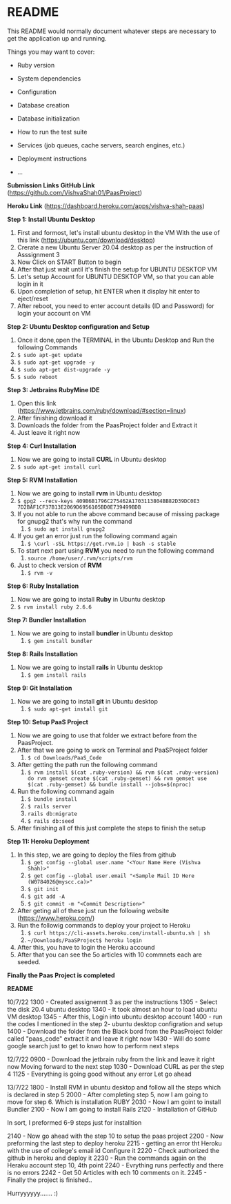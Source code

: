 # README

This README would normally document whatever steps are necessary to get the
application up and running.

Things you may want to cover:

* Ruby version

* System dependencies

* Configuration

* Database creation

* Database initialization

* How to run the test suite

* Services (job queues, cache servers, search engines, etc.)

* Deployment instructions

* ...

**Submission Links**
**GitHub Link**
(https://github.com/VishvaShah01/PaasProject)

**Heroku Link**
(https://dashboard.heroku.com/apps/vishva-shah-paas)


**Step 1: Install Ubuntu Desktop**
1. First and formost, let's install ubuntu desktop in the VM
    With the use of this link (https://ubuntu.com/download/desktop)
2. Crerate a new Ubuntu Server 20.04 desktop as per the instruction of Asssignment 3
3. Now Click on START Button to begin
4. After that just wait until it's finish the setup for UBUNTU DESKTOP VM
5. Let's setup Account for UBUNTU DESKTOP VM, so that you can able login in it
6. Upon completion of setup, hit ENTER when it display hit enter to eject/reset
7. After reboot, you need to enter account details (ID and Password) for login your account on VM


**Step 2: Ubuntu Desktop configuration and Setup**
1. Once it done,open the TERMINAL in the Ubuntu Desktop and Run the following Commands
 1. `$ sudo apt-get update`
 2. `$ sudo apt-get upgrade -y`
 3. `$ sudo apt-get dist-upgrade -y`
 4. `$ sudo reboot`


**Step 3: Jetbrains RubyMine IDE**
1. Open this link (https://www.jetbrains.com/ruby/download/#section=linux)
2. After finishing download it
3. Downloads the folder from the PaasProject folder and Extract it
4. Just leave it right now


**Step 4: Curl Installation**
1. Now we are going to install **CURL** in Ubuntu desktop 
 1. `$ sudo apt-get install curl`


**Step 5: RVM Installation**
1. Now we are going to install **rvm** in Ubuntu desktop 
 1. `$ gpg2 --recv-keys 409B6B1796C275462A1703113804BB82D39DC0E3 7D2BAF1CF37B13E2069D6956105BD0E739499BDB`
 2. If you not able to run the above command because of missing package for gnupg2 that's why run the command
    1. `$ sudo apt install gnupg2`
 2. If you get an error just run the following command again
    1. `$ \curl -sSL https://get.rvm.io | bash -s stable`
 3. To start next part using **RVM** you need to run the following command
    1. `source /home/user/.rvm/scripts/rvm`
 4. Just to check version of **RVM** 
    1. `$ rvm -v`
 
 
**Step 6: Ruby Installation**
1. Now we are going to install **Ruby** in Ubuntu desktop 
 1. `$ rvm install ruby 2.6.6`


**Step 7: Bundler Installation**
1. Now we are going to install **bundler** in Ubuntu desktop 
    1. `$ gem install bundler`
 
 
**Step 8: Rails Installation**
1. Now we are going to install **rails** in Ubuntu desktop 
    1. `$ gem install rails`


**Step 9: Git Installation**
1. Now we are going to install **git** in Ubuntu desktop 
    1. `$ sudo apt-get install git`


**Step 10: Setup PaaS Project**
1. Now we are going to use that folder we extract before from the PaasProject.
2. After that we are going to work on Terminal and PaaSProject folder
    1. `$ cd Downloads/PaaS_Code`
3. After getting the path run the following command
    1. `$ rvm install $(cat .ruby-version) && rvm $(cat .ruby-version) do rvm gemset create $(cat .ruby-gemset) && rvm gemset use $(cat .ruby-gemset) && bundle install --jobs=$(nproc)`
4. Run the following command again
    1. `$ bundle install`
    2. `$ rails server`
    3. `rails db:migrate`
    4. `$ rails db:seed`
5. After finishing all of this just complete the steps to finish the setup


**Step 11: Heroku Deployment**
1. In this step, we are going to deploy the files from github
    1. `$ get config --global user.name "<Your Name Here (Vishva Shah)>"`
    2. `$ get config --global user.email "<Sample Mail ID Here (W0784026@myscc.ca)>"`
    3. `$ git init`
    4. `$ git add -A`
    5. `$ git commit -m "<Commit Description>"`
2. After geting all of these just run the following website
    (https://www.heroku.com/)
3. Run the followig commands to deploy your project to Heroku
    1. `$ curl https://cli-assets.heroku.com/install-ubuntu.sh | sh`
    2. `~/Downloads/PaaSProject$ heroku login`
4. After this, you have to login the Heroku accound
5. After that you can see the 5o articles with 10 commnets each are seeded.

**Finally the Paas Project is completed**


**README**

10/7/22
1300 - Created assignemnt 3 as per the instructions
1305 - Select the disk 20.4 ubuntu desktop
1340 - It took almost an hour to load ubuntu VM desktop 
1345 - After this, Login into ubuntu desktop account
1400 - run the codes I mentioned in the step 2- ubuntu desktop configration and setup 
1400 - Download the folder from the Black bord from the PaasProject folder called "paas_code"
        extract it and leave it right now
1430 - Will do some google search just to get to knwo how to perform next steps 

12/7/22
0900 - Download the jetbrain ruby from the link and leave it right now 
        Moving forward to the next step
1030 - Download CURL as per the step 4
1125 - Everything is going good without any error 
Let go ahead

13/7/22
1800 - Install RVM in ubuntu desktop and follow all the steps which is declared in step 5
2000 - After completing step 5, now I am going to move for step 6.
        Which is installation RUBY
2030 - Now I am goint to install Bundler
2100 - Now I am going to install Rails
2120 - Installation of GitHub

In sort, I preformed 6-9 steps just for installtion

2140 - Now go ahead with the step 10 to setup the paas project
2200 - Now preforming the last step to deploy heroku
2215 - getting an error tht Heroku with the use of college's email id
        Configure it
2220 - Check authorized the github in heroku and deploy it
2230 - Run the commands again on the Heraku account step 10, 4th point
2240 - Evrything runs perfectly and there is no errors
2242 - Get 50 Articles with ech 10 comments on it.
2245 - Finally the project is finished..

Hurryyyyyy....... :)